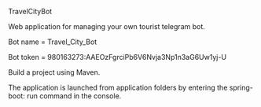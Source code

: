 TravelCityBot

Web application for managing your own tourist telegram bot.

Bot name = Travel_City_Bot

Bot token = 980163273:AAEOzFgrciPb6V6Nvja3Np1n3aG6Uw1yj-U

Build a project using Maven.

The application is launched from
application folders by entering the spring-boot: run command in the console.



